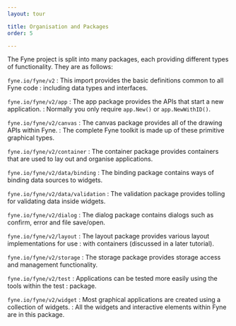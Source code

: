 ```yaml
---
layout: tour

title: Organisation and Packages
order: 5

---
```


The Fyne project is split into many packages, each providing different
types of functionality. They are as follows:

`fyne.io/fyne/v2`
: This import provides the basic definitions common to all Fyne code 
: including data types and interfaces.

`fyne.io/fyne/v2/app`
: The app package provides the APIs that start a new application.
: Normally you only require `app.New()` or `app.NewWithID()`.

`fyne.io/fyne/v2/canvas`
: The canvas package provides all of the drawing APIs within Fyne.
: The complete Fyne toolkit is made up of these primitive graphical types.

`fyne.io/fyne/v2/container`
: The container package provides containers that are used to lay out and organise applications.

`fyne.io/fyne/v2/data/binding`
: The binding package contains ways of binding data sources to widgets.

`fyne.io/fyne/v2/data/validation`
: The validation package provides tolling for validating data inside widgets.

`fyne.io/fyne/v2/dialog`
: The dialog package contains dialogs such as confirm, error and file save/open.

`fyne.io/fyne/v2/layout`
: The layout package provides various layout implementations for use
: with containers (discussed in a later tutorial).

`fyne.io/fyne/v2/storage`
: The storage package provides storage access and management functionality. 

`fyne.io/fyne/v2/test`
: Applications can be tested more easily using the tools within the test
: package.

`fyne.io/fyne/v2/widget`
: Most graphical applications are created using a collection of widgets.
: All the widgets and interactive elements within Fyne are in this package.
